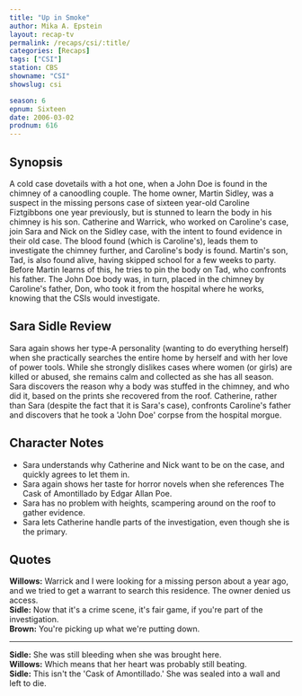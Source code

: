 ```yaml
---
title: "Up in Smoke"
author: Mika A. Epstein
layout: recap-tv
permalink: /recaps/csi/:title/
categories: [Recaps]
tags: ["CSI"]
station: CBS
showname: "CSI"
showslug: csi

season: 6
epnum: Sixteen  
date: 2006-03-02
prodnum: 616  
---
```


## Synopsis

A cold case dovetails with a hot one, when a John Doe is found in the chimney of a canoodling couple. The home owner, Martin Sidley, was a suspect in the missing persons case of sixteen year-old Caroline Fiztgibbons one year previously, but is stunned to learn the body in his chimney is his son. Catherine and Warrick, who worked on Caroline's case, join Sara and Nick on the Sidley case, with the intent to found evidence in their old case. The blood found (which is Caroline's), leads them to investigate the chimney further, and Caroline's body is found. Martin's son, Tad, is also found alive, having skipped school for a few weeks to party. Before Martin learns of this, he tries to pin the body on Tad, who confronts his father. The John Doe body was, in turn, placed in the chimney by Caroline's father, Don, who took it from the hospital where he works, knowing that the CSIs would investigate.

## Sara Sidle Review

Sara again shows her type-A personality (wanting to do everything herself) when she practically searches the entire home by herself and with her love of power tools. While she strongly dislikes cases where women (or girls) are killed or abused, she remains calm and collected as she has all season. Sara discovers the reason why a body was stuffed in the chimney, and who did it, based on the prints she recovered from the roof. Catherine, rather than Sara (despite the fact that it is Sara's case), confronts Caroline's father and discovers that he took a 'John Doe' corpse from the hospital morgue.

## Character Notes

* Sara understands why Catherine and Nick want to be on the case, and quickly agrees to let them in.  
* Sara again shows her taste for horror novels when she references The Cask of Amontillado by Edgar Allan Poe.  
* Sara has no problem with heights, scampering around on the roof to gather evidence.  
* Sara lets Catherine handle parts of the investigation, even though she is the primary.

## Quotes

**Willows:** Warrick and I were looking for a missing person about a year ago, and we tried to get a warrant to search this residence. The owner denied us access.  
**Sidle:** Now that it's a crime scene, it's fair game, if you're part of the investigation.  
**Brown:** You're picking up what we're putting down.  

- - -

**Sidle:** She was still bleeding when she was brought here.  
**Willows:** Which means that her heart was probably still beating.  
**Sidle:** This isn't the 'Cask of Amontillado.' She was sealed into a wall and left to die.